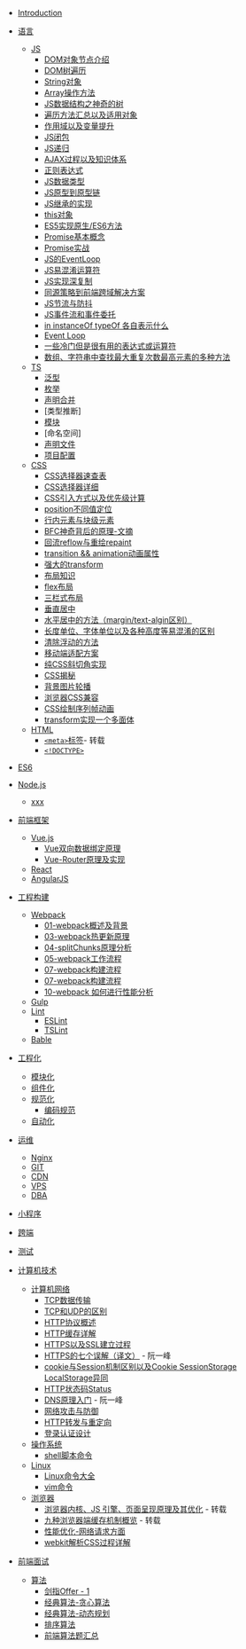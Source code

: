 - [Introduction](README.md)

- <span id='language'>[语言]()</span>
  - [JS](/Language/JS/README.md)
    <!-- JS基础了解 文件保留，目录中移除 -->
    - [DOM对象节点介绍](/Language/JS/DOM对象节点介绍.md)
    - [DOM树遍历](/Language/JS/DOM遍历.md)
    - [String对象](/Language/JS/String对象.md)
    - [Array操作方法](/Language/JS/Array操作方法.md)
    - [JS数据结构之神奇的树](/Language/JS/data-structure.md)
    - [遍历方法汇总以及适用对象](/Language/JS/JS遍历.md)
    - [作用域以及变量提升](/Language/JS/作用域与变量提升.md)
    - [JS闭包](/Language/JS/闭包.md)
    - [JS递归](/Language/JS/递归.md)
    - [AJAX过程以及知识体系](/Language/JS/AJAX使用详细介绍.md)
    - [正则表达式](/Language/JS/正则表达式.md)
    - [JS数据类型](/Language/JS/数据类型.md)
    <!-- JS基础知识和常用点 -->
    - [JS原型到原型链](/Language/JS/JS原型到原型链.md)
    - [JS继承的实现](/Language/JS/继承.md)
    - [this对象](/Language/JS/this对象.md)
    - [ES5实现原生/ES6方法](/Language/JS/this对象.md)
    - [Promise基本概念](/Language/JS/Promise.md)
    - [Promise实战](/Language/JS/Promise实战.md)
    - [JS的EventLoop](/Language/JS/JS-EventLoop.md)
    - [JS易混淆运算符](/Language/JS/运算符.md)
    - [JS实现深复制](/Language/JS/JS-deep-clone.md)
    - [同源策略到前端跨域解决方案](/Language/JS/同源策略到前端跨域.md)
    - [JS节流与防抖](/Language/JS/节流与防抖.md)
    - [JS事件流和事件委托](/Language/JS/JS事件流机制.md)
    - [in instanceOf typeOf 各自表示什么]()
    - [Event Loop]()
    - [一些冷门但是很有用的表达式或运算符]()
    <!-- JS应用场景 -->
    - [数组、字符串中查找最大重复次数最高元素的多种方法](/Language/JS/数组、字符串中最大、重复元素查找.md)
    <!-- - [前端性能优化](/Language/JS/前端性能优化.md) -->
    <!-- - [JS设计模式](/Language/JS/JS设计模式.md) -->
  - [TS](/Language/TS/README.md)
    - [泛型](/Language/TS/泛型.md)
    - [枚举](/Language/TS/枚举.md)
    - [声明合并](/Language/TS/声明合并.md)
    - [类型推断]
    - [模块](/Language/TS/模块.md)
    - [命名空间]
    <!-- 实战 -->
    - [声明文件](/Language/TS/声明文件.md)
    - [项目配置](/Language/TS/项目配置.md)
  - [CSS](/Language/CSS/README.md)
    - [CSS选择器速查表](/Language/CSS/CSS-selector.md)
    - [CSS选择器详细](/Language/CSS/图解CSS3/CSS3-selcetor/README.md)
    - [CSS引入方式以及优先级计算](/Language/CSS/CSS引入方式以及优先级计算.md)
    - [position不同值定位](/Language/CSS/position.md)
    - [行内元素与块级元素](/Language/CSS/CSS元素属性易混淆点.md)
    - [BFC神奇背后的原理-文摘](/Language/CSS/BFC神奇背后的原理.md)
    - [回流reflow与重绘repaint](/Language/CSS/回流和重绘.md)
    - [transition && animation动画属性](/Language/CSS/animation&transition.md)
    - [强大的transform](/Language/CSS/transform.md)
    - [布局知识](/Language/CSS/布局.md)
    - [flex布局](/Language/CSS/flex布局.md)
    - [三栏式布局](/Language/CSS/三栏式布局.md)
    - [垂直居中](/Language/CSS/垂直居中.md)
    - [水平居中的方法（margin/text-algin区别）](/Language/CSS/水平居中.md)
    - [长度单位、字体单位以及各种高度等易混淆的区别](/Language/CSS/长度单位、字体单位、各种高度等易混淆属性.md)
    - [清除浮动的方法](/Language/CSS/清除浮动.md)
    <!-- - [scroll滚动隐藏](/Language/CSS/滚动隐藏.md) -->
    - [移动端适配方案](/Language/CSS/移动端适配.md)
    - [纯CSS斜切角实现](/Language/CSS/斜切角实现.md)
    - [CSS揭秘](/Language/CSS/CSS揭秘.md)
    - [背景图片轮播](/Language/CSS/背景图片轮播.md)
    - [浏览器CSS兼容](/Language/CSS/浏览器CSS兼容.md)
    - [CSS绘制序列帧动画](/Language/CSS/CSS绘制序列帧动画.md)
    - [transform实现一个多面体](/Language/CSS/transform实现一个多面体.md)
  - [HTML](/Language/HTML/README.md)
    - [`<meta>`标签](https://segmentfault.com/a/1190000004279791)- 转载
    - [`<!DOCTYPE>`](/Language/HTML/doctype.md)

- <span id="es6">[ES6](/ES6/README.md)</span>
  <!-- - [class继承](/ES6/19、class继承.md) -->
  <!-- - [1、let&const变量解构赋值](/ES6/1、let&const变量解构赋值.md) -->
  <!-- - [2、变量解构赋值](/ES6/2、变量解构赋值.md) -->
  <!-- - [3、字符串的扩展](/ES6/3、字符串的扩展.md) -->
  <!-- - [4、数值扩展](/ES6/4、数值扩展.md) -->
  <!-- - [5、数组扩展](/ES6/5、数组扩展.md) -->
  <!-- - [6、函数扩展](/ES6/6、函数扩展.md) -->
  <!-- - [7、对象扩展](/ES6/7、对象扩展.md) -->
  <!-- - [9、数据结构](/ES6/9、数据结构.md) -->
  <!-- - [10、Proxy&Reflect](/ES6/12、Proxy%26Reflect.md) -->
  <!-- - [Module模块](/ES6/22、Module.md) -->
  <!-- - [symbol对象](/ES6/symbol.md) -->
  <!-- - [16、Generator函数](/ES6/16、Generator函数.md) -->
  <!-- - [17、Generator异步操作](/ES6/17、Generator异步操作.md) -->
  <!-- - [16、Generator函数](/ES6/18、async异步函数.md) -->

- <span id='nodejs'>[Node.js](/Node.js/README.md)</span>
  - [xxx]()

- <span id='frame'>[前端框架](/Frame/README.md)</span>
  - [Vue.js](Frame/Vue/README.md)
    - [Vue双向数据绑定原理](Frame/Vue/data-bind.md)
    - [Vue-Router原理及实现](Frame/Vue/vue-router.md)
  - [React](Frame/React/README.md)
  - [AngularJS](Frame/AngularJs/README.md)

- <span id='constructPrj'>[工程构建](/PrjConstruct/README.md)</span>
  - [Webpack](/PrjConstruct/Webpack/README.md)
    - [01-webpack概述及背景](/PrjConstruct/Webpack/01-webpack概述及背景.md)
    <!-- - [02-webpack工程化配置](/PrjConstruct/Webpack/02-webpack工程化配置.md) -->
    - [03-webpack热更新原理](/PrjConstruct/Webpack/03-webpack热更新原理.md)
    - [04-splitChunks原理分析](/PrjConstruct/Webpack/04-splitChunks原理分析.md)
    - [05-webpack工作流程](/PrjConstruct/Webpack/05-webpack工作流程.md)
    - [07-webpack构建流程](/PrjConstruct/Webpack/07-webpack构建流程.md)
    - [07-webpack构建流程](/PrjConstruct/Webpack/07-webpack构建流程.md)
    - [10-webpack 如何进行性能分析](/PrjConstruct/Webpack/10-webpack如何进行性能分析.md)
    <!-- - [12-tresShaking](/PrjConstruct/Webpack/12-tresShaking.md) -->
  - [Gulp](/PrjConstruct/Gulp/README.md)
  - [Lint](/PrjConstruct/Lint/README.md)
    - [ESLint](/PrjConstruct/Lint/ESLint.md)
    - [TSLint](/PrjConstruct/Lint/TSLint.md)
  - [Bable](/PrjConstruct/Bable/README.md)

- <span id='Engineering'>[工程化](/Engineering/README.md)</span>
  - [模块化]()
  - [组件化]()
  - [规范化](/Engineering/Normalize/README.md)
    - [编码规范]()
  - [自动化]()

- <span id='opManage'>[运维](/OpManage/README.md)</span>
  - [Nginx](/OpManage/Nginx/README.md)
  - [GIT](/OpManage/GIT/README.md)
  - [CDN](/OpManage/CDN/README.md)
  - [VPS](/OpManage/VPS/README.md)
  - [DBA](/OpManage/DBA/README.md)

- <span id='applets'>[小程序](/Applets/README.md)</span>
  
- <span id='crossEnd'>[跨端](/CrossEnd/README.md)</span>

- <span id='test'>[测试](/Test/README.md)</span>

- <span id='computer'>[计算机技术](/Computer/README.md)</span>
  - [计算机网络](/Computer/Network/README.md)
    - [TCP数据传输](/Computer/Network/TCP数据传输.md)
    - [TCP和UDP的区别](/Computer/Network/TCP和UDP.md)
    - [HTTP协议概述](/Computer/Network/HTTP协议概述.md)
    - [HTTP缓存详解](/Computer/Network/HTTP缓存详解.md)
    - [HTTPS以及SSL建立过程](/Computer/Network/Computer/Network/HTTPS.md)
    - [HTTPS的七个误解（译文）](http://www.ruanyifeng.com/blog/2011/02/seven_myths_about_https.html) - 阮一峰
    - [cookie与Session机制区别以及Cookie SessionStorage LocalStorage异同](/Computer/Network/cookie与Session的区别.md)
    - [HTTP状态码Status](/Computer/Network/status状态码.md) 
    - [DNS原理入门](http://www.ruanyifeng.com/blog/2016/06/dns.html) - 阮一峰 
    - [网络攻击与防御](/Computer/Network/网络攻击与防御.md)
    - [HTTP转发与重定向](/Computer/Network/HTTP转发与重定向.md)
    - [登录认证设计](/Computer/Network/登录认证.md)
  - [操作系统](/Computer/OpSystem/README.md)
    - [shell脚本命令](/Computer/OpSystem/shell脚本命令.md)
  - [Linux](/Computer/Linux/README.md)
      - [Linux命令大全](/Computer/Linux/linux命令大全.md)
      - [vim命令](/Computer/Linux/vim命令.md)
  - [浏览器](/Computer/Browser/README.md)
    - [浏览器内核、JS 引擎、页面呈现原理及其优化](https://www.zybuluo.com/yangfch3/note/671516) - 转载
    - [九种浏览器端缓存机制概览](http://www.zyy1217.com/2017/05/13/%E6%B5%8F%E8%A7%88%E5%99%A8%E7%AB%AF%E7%BC%93%E5%AD%98%E6%9C%BA%E5%88%B6/) - 转载
    - [性能优化-网络请求方面](/Computer/Browser/如何对网站的文件和资源进行优化.md)
    - [webkit解析CSS过程详解](/Computer/Browser/webkit解析CSS.md)

- <span id='interview'>[前端面试](/Interview/README.md)</span>
  - [算法](/Interview/README.md)
    - [剑指Offer - 1](/Interview/algorithm/剑指offer-1.md)
    - [经典算法-贪心算法](/Interview/algorithm/经典算法-贪心.md)
    - [经典算法-动态规划](/Interview/algorithm/经典算法-动态规划.md)
    - [排序算法](/Interview/algorithm/数组排序算法.md)
    - [前端算法题汇总](/Interview/algorithm/前端算法题汇总.md)

